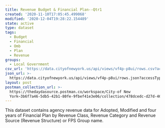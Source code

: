 ```yaml
---
title: Revenue Budget & Financial Plan--Qtr1
created: '2020-11-10T17:05:45.499068'
modified: '2020-12-04T19:28:22.154489'
state: active
type: dataset
tags:
  - Budget
  - Financial
  - Omb
  - Plan
  - Revenue
groups:
  - Local Government
csv_url: 'https://data.cityofnewyork.us/api/views/vf4p-p8ui/rows.csv?accessType=DOWNLOAD'
json_url: >-
  https://data.cityofnewyork.us/api/views/vf4p-p8ui/rows.json?accessType=DOWNLOAD
layout: post
postman_collection_url: >-
  https://thedaydasource.postman.co/workspace/City-of New
  York~3b6f7a46-5db5-42b1-80fe-9fbef41e3e06/collection/478dcedc-d27d-46ba-b919-9ec20e869a37
---
```

This dataset contains agency revenue data for Adopted, Modified and four years of Financial Plan by  Revenue Class, Revenue Category and Revenue Source (Revenue Structure) or FPS Group name.
